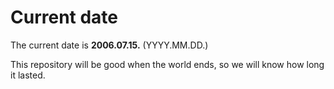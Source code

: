 # Current date

The current date is **2006.07.15.** (YYYY.MM.DD.)

This repository will be good when the world ends, so we will know how long it lasted.